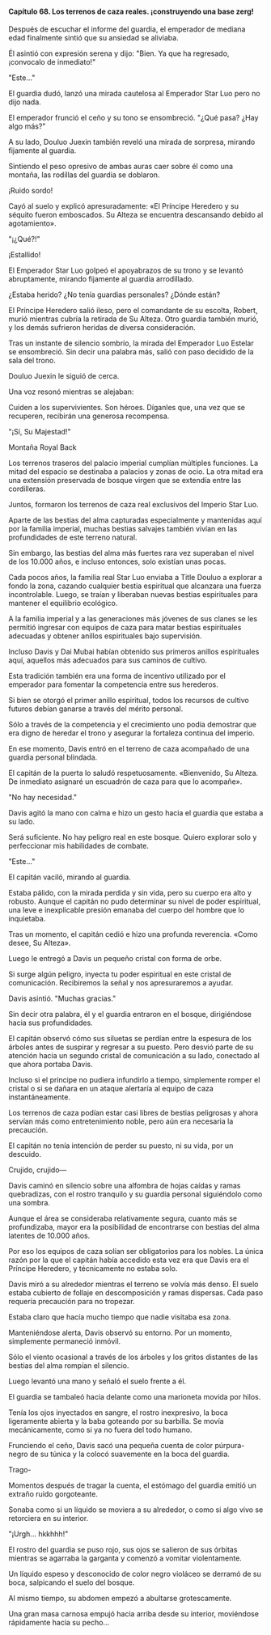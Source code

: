 
#### Capítulo 68. Los terrenos de caza reales. ¡construyendo una base zerg!


Después de escuchar el informe del guardia, el emperador de mediana edad finalmente sintió que su ansiedad se aliviaba.

Él asintió con expresión serena y dijo: "Bien. Ya que ha regresado, ¡convocalo de inmediato!"

"Este..."

El guardia dudó, lanzó una mirada cautelosa al Emperador Star Luo pero no dijo nada.

El emperador frunció el ceño y su tono se ensombreció. "¿Qué pasa? ¿Hay algo más?"

A su lado, Douluo Juexin también reveló una mirada de sorpresa, mirando fijamente al guardia.

Sintiendo el peso opresivo de ambas auras caer sobre él como una montaña, las rodillas del guardia se doblaron.

¡Ruido sordo!

Cayó al suelo y explicó apresuradamente: «El Príncipe Heredero y su séquito fueron emboscados. Su Alteza se encuentra descansando debido al agotamiento».

"¡¿Qué?!"

¡Estallido!

El Emperador Star Luo golpeó el apoyabrazos de su trono y se levantó abruptamente, mirando fijamente al guardia arrodillado.

¿Estaba herido? ¿No tenía guardias personales? ¿Dónde están?

El Príncipe Heredero salió ileso, pero el comandante de su escolta, Robert, murió mientras cubría la retirada de Su Alteza. Otro guardia también murió, y los demás sufrieron heridas de diversa consideración.

Tras un instante de silencio sombrío, la mirada del Emperador Luo Estelar se ensombreció. Sin decir una palabra más, salió con paso decidido de la sala del trono.

Douluo Juexin le siguió de cerca.

Una voz resonó mientras se alejaban:

Cuiden a los supervivientes. Son héroes. Díganles que, una vez que se recuperen, recibirán una generosa recompensa.

"¡Sí, Su Majestad!"

Montaña Royal Back

Los terrenos traseros del palacio imperial cumplían múltiples funciones. La mitad del espacio se destinaba a palacios y zonas de ocio. La otra mitad era una extensión preservada de bosque virgen que se extendía entre las cordilleras.

Juntos, formaron los terrenos de caza real exclusivos del Imperio Star Luo.

Aparte de las bestias del alma capturadas especialmente y mantenidas aquí por la familia imperial, muchas bestias salvajes también vivían en las profundidades de este terreno natural.

Sin embargo, las bestias del alma más fuertes rara vez superaban el nivel de los 10.000 años, e incluso entonces, solo existían unas pocas.

Cada pocos años, la familia real Star Luo enviaba a Title Douluo a explorar a fondo la zona, cazando cualquier bestia espiritual que alcanzara una fuerza incontrolable. Luego, se traían y liberaban nuevas bestias espirituales para mantener el equilibrio ecológico.

A la familia imperial y a las generaciones más jóvenes de sus clanes se les permitió ingresar con equipos de caza para matar bestias espirituales adecuadas y obtener anillos espirituales bajo supervisión.

Incluso Davis y Dai Mubai habían obtenido sus primeros anillos espirituales aquí, aquellos más adecuados para sus caminos de cultivo.

Esta tradición también era una forma de incentivo utilizado por el emperador para fomentar la competencia entre sus herederos.

Si bien se otorgó el primer anillo espiritual, todos los recursos de cultivo futuros debían ganarse a través del mérito personal.

Sólo a través de la competencia y el crecimiento uno podía demostrar que era digno de heredar el trono y asegurar la fortaleza continua del imperio.

En ese momento, Davis entró en el terreno de caza acompañado de una guardia personal blindada.

El capitán de la puerta lo saludó respetuosamente. «Bienvenido, Su Alteza. De inmediato asignaré un escuadrón de caza para que lo acompañe».

"No hay necesidad."

Davis agitó la mano con calma e hizo un gesto hacia el guardia que estaba a su lado.

Será suficiente. No hay peligro real en este bosque. Quiero explorar solo y perfeccionar mis habilidades de combate.

"Este..."

El capitán vaciló, mirando al guardia.

Estaba pálido, con la mirada perdida y sin vida, pero su cuerpo era alto y robusto. Aunque el capitán no pudo determinar su nivel de poder espiritual, una leve e inexplicable presión emanaba del cuerpo del hombre que lo inquietaba.

Tras un momento, el capitán cedió e hizo una profunda reverencia. «Como desee, Su Alteza».

Luego le entregó a Davis un pequeño cristal con forma de orbe.

Si surge algún peligro, inyecta tu poder espiritual en este cristal de comunicación. Recibiremos la señal y nos apresuraremos a ayudar.

Davis asintió. "Muchas gracias."

Sin decir otra palabra, él y el guardia entraron en el bosque, dirigiéndose hacia sus profundidades.

El capitán observó cómo sus siluetas se perdían entre la espesura de los árboles antes de suspirar y regresar a su puesto. Pero desvió parte de su atención hacia un segundo cristal de comunicación a su lado, conectado al que ahora portaba Davis.

Incluso si el príncipe no pudiera infundirlo a tiempo, simplemente romper el cristal o si se dañara en un ataque alertaría al equipo de caza instantáneamente.

Los terrenos de caza podían estar casi libres de bestias peligrosas y ahora servían más como entretenimiento noble, pero aún era necesaria la precaución.

El capitán no tenía intención de perder su puesto, ni su vida, por un descuido.

Crujido, crujido—

Davis caminó en silencio sobre una alfombra de hojas caídas y ramas quebradizas, con el rostro tranquilo y su guardia personal siguiéndolo como una sombra.

Aunque el área se consideraba relativamente segura, cuanto más se profundizaba, mayor era la posibilidad de encontrarse con bestias del alma latentes de 10.000 años.

Por eso los equipos de caza solían ser obligatorios para los nobles. La única razón por la que el capitán había accedido esta vez era que Davis era el Príncipe Heredero, y técnicamente no estaba solo.

Davis miró a su alrededor mientras el terreno se volvía más denso. El suelo estaba cubierto de follaje en descomposición y ramas dispersas. Cada paso requería precaución para no tropezar.

Estaba claro que hacía mucho tiempo que nadie visitaba esa zona.

Manteniéndose alerta, Davis observó su entorno. Por un momento, simplemente permaneció inmóvil.

Sólo el viento ocasional a través de los árboles y los gritos distantes de las bestias del alma rompían el silencio.

Luego levantó una mano y señaló el suelo frente a él.

El guardia se tambaleó hacia delante como una marioneta movida por hilos.

Tenía los ojos inyectados en sangre, el rostro inexpresivo, la boca ligeramente abierta y la baba goteando por su barbilla. Se movía mecánicamente, como si ya no fuera del todo humano.

Frunciendo el ceño, Davis sacó una pequeña cuenta de color púrpura-negro de su túnica y la colocó suavemente en la boca del guardia.

Trago-

Momentos después de tragar la cuenta, el estómago del guardia emitió un extraño ruido gorgoteante.

Sonaba como si un líquido se moviera a su alrededor, o como si algo vivo se retorciera en su interior.

"¡Urgh... hkkhhh!"

El rostro del guardia se puso rojo, sus ojos se salieron de sus órbitas mientras se agarraba la garganta y comenzó a vomitar violentamente.

Un líquido espeso y desconocido de color negro violáceo se derramó de su boca, salpicando el suelo del bosque.

Al mismo tiempo, su abdomen empezó a abultarse grotescamente.

Una gran masa carnosa empujó hacia arriba desde su interior, moviéndose rápidamente hacia su pecho...